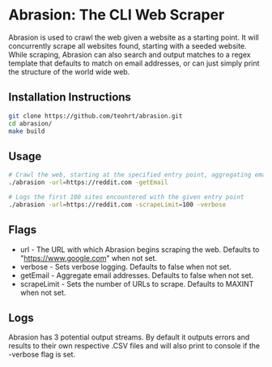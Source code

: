 # Abrasion: The CLI Web Scraper
Abrasion is used to crawl the web given a website as a starting point. It will concurrently scrape all websites found, starting with a seeded website. While scraping, Abrasion can also search and output matches to a regex template that defaults to match on email addresses, or can just simply print the structure of the world wide web.

## Installation Instructions
```bash
git clone https://github.com/teohrt/abrasion.git
cd abrasion/
make build
```

## Usage
```bash
# Crawl the web, starting at the specified entry point, aggregating emails
./abrasion -url=https://reddit.com -getEmail

# Logs the first 100 sites encountered with the given entry point
./abrasion -url=https://reddit.com -scrapeLimit=100 -verbose 
```

## Flags
* url - The URL with which Abrasion begins scraping the web. Defaults to "https://www.google.com" when not set.
* verbose - Sets verbose logging. Defaults to false when not set.
* getEmail - Aggregate email addresses. Defaults to false when not set.
* scrapeLimit - Sets the number of URLs to scrape. Defaults to MAXINT when not set.

## Logs
Abrasion has 3 potential output streams. By default it outputs errors and results to their own respective .CSV files and will also print to console if the -verbose flag is set.
